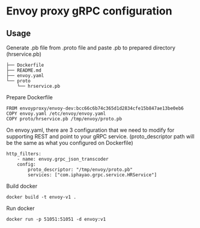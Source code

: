 # Envoy proxy gRPC configuration

## Usage


Generate .pb file from .proto file and paste .pb to prepared directory
(hrservice.pb)

```
├── Dockerfile
├── README.md
├── envoy.yaml
└── proto
    └── hrservice.pb
```

Prepare Dockerfile

```
FROM envoyproxy/envoy-dev:bcc66c6b74c365d1d2834cfe15b847ae13be0eb6
COPY envoy.yaml /etc/envoy/envoy.yaml
COPY proto/hrservice.pb /tmp/envoy/proto.pb
```

On envoy.yaml, there are 3 configuration that we need to modify for supporting REST and point to your gRPC service.
(proto_descriptor path will be the same as what you configured on Dockerfile)

```
http_filters:                                                         
    - name: envoy.grpc_json_transcoder
    config:
        proto_descriptor: "/tmp/envoy/proto.pb"
        services: ["com.iphayao.grpc.service.HRService"]
```

Build docker
```
docker build -t envoy-v1 . 
```

Run docker
```
docker run -p 51051:51051 -d envoy:v1


```